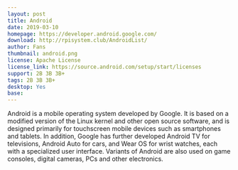 ```yaml
---
layout: post
title: Android
date: 2019-03-10
homepage: https://developer.android.google.com/
download: http://rpisystem.club/AndroidList/
author: Fans
thumbnail: android.png
license: Apache License
license_link: https://source.android.com/setup/start/licenses
support: 2B 3B 3B+
tags: 2B 3B 3B+
desktop: Yes
base: 
---
```


 

Android is a mobile operating system developed by Google. It is based on a modified version of the Linux kernel and other open source software, and is designed primarily for touchscreen mobile devices such as smartphones and tablets. In addition, Google has further developed Android TV for televisions, Android Auto for cars, and Wear OS for wrist watches, each with a specialized user interface. Variants of Android are also used on game consoles, digital cameras, PCs and other electronics.

